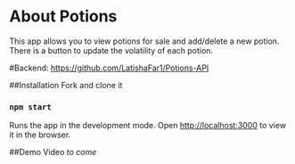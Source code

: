 # About Potions

This app allows you to view potions for sale and add/delete a new potion.
There is a button to update the volatility of each potion.

#Backend: 
https://github.com/LatishaFar1/Potions-API


##Installation
Fork and clone it

### `npm start`

Runs the app in the development mode.
Open [http://localhost:3000](http://localhost:3000) to view it in the browser.

##Demo Video
*to come*
